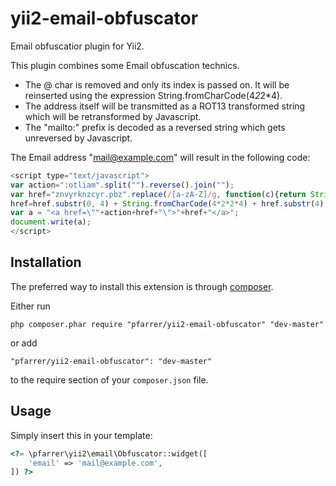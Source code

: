 yii2-email-obfuscator
=====================

Email obfuscatior plugin for Yii2.

This plugin combines some Email obfuscation technics.

 * The @ char is removed and only its index is passed on. It will be reinserted using the expression String.fromCharCode(4*2*2*4).
 * The address itself will be transmitted as a ROT13 transformed string which will be retransformed by Javascript.
 * The "mailto:" prefix is decoded as a reversed string which gets unreversed by Javascript. 

The Email address "mail@example.com" will result in the following code:

```js
<script type="text/javascript">
var action=":otliam".split("").reverse().join("");
var href="znvyrknzcyr.pbz".replace(/[a-zA-Z]/g, function(c){return String.fromCharCode((c<="Z"?90:122)>=(c=c.charCodeAt(0)+13)?c:c-26);});
href=href.substr(0, 4) + String.fromCharCode(4*2*2*4) + href.substr(4);
var a = "<a href=\""+action+href+"\">"+href+"</a>";
document.write(a);
</script>
```

Installation
------------

The preferred way to install this extension is through [composer](http://getcomposer.org/download/).

Either run

```
php composer.phar require "pfarrer/yii2-email-obfuscator" "dev-master"
```

or add

```
"pfarrer/yii2-email-obfuscator": "dev-master"
```

to the require section of your `composer.json` file.


Usage
-----

Simply insert this in your template:
```php
<?= \pfarrer\yii2\email\Obfuscator::widget([
	'email' => 'mail@example.com',
]) ?>
```
